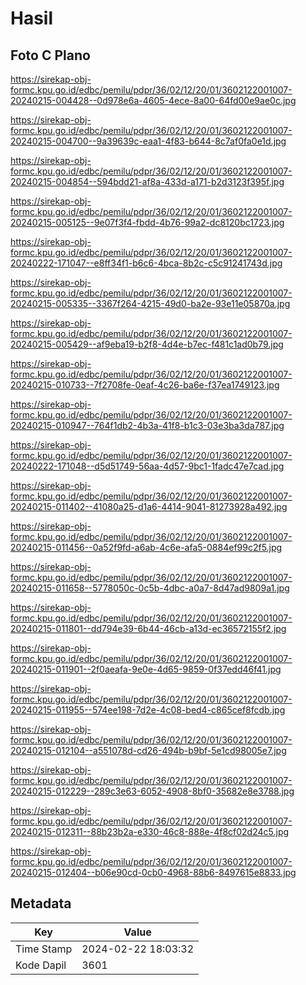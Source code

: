 # Hasil

## Foto C Plano

https://sirekap-obj-formc.kpu.go.id/edbc/pemilu/pdpr/36/02/12/20/01/3602122001007-20240215-004428--0d978e6a-4605-4ece-8a00-64fd00e9ae0c.jpg

https://sirekap-obj-formc.kpu.go.id/edbc/pemilu/pdpr/36/02/12/20/01/3602122001007-20240215-004700--9a39639c-eaa1-4f83-b644-8c7af0fa0e1d.jpg

https://sirekap-obj-formc.kpu.go.id/edbc/pemilu/pdpr/36/02/12/20/01/3602122001007-20240215-004854--594bdd21-af8a-433d-a171-b2d3123f395f.jpg

https://sirekap-obj-formc.kpu.go.id/edbc/pemilu/pdpr/36/02/12/20/01/3602122001007-20240215-005125--9e07f3f4-fbdd-4b76-99a2-dc8120bc1723.jpg

https://sirekap-obj-formc.kpu.go.id/edbc/pemilu/pdpr/36/02/12/20/01/3602122001007-20240222-171047--e8ff34f1-b6c6-4bca-8b2c-c5c91241743d.jpg

https://sirekap-obj-formc.kpu.go.id/edbc/pemilu/pdpr/36/02/12/20/01/3602122001007-20240215-005335--3367f264-4215-49d0-ba2e-93e11e05870a.jpg

https://sirekap-obj-formc.kpu.go.id/edbc/pemilu/pdpr/36/02/12/20/01/3602122001007-20240215-005429--af9eba19-b2f8-4d4e-b7ec-f481c1ad0b79.jpg

https://sirekap-obj-formc.kpu.go.id/edbc/pemilu/pdpr/36/02/12/20/01/3602122001007-20240215-010733--7f2708fe-0eaf-4c26-ba6e-f37ea1749123.jpg

https://sirekap-obj-formc.kpu.go.id/edbc/pemilu/pdpr/36/02/12/20/01/3602122001007-20240215-010947--764f1db2-4b3a-41f8-b1c3-03e3ba3da787.jpg

https://sirekap-obj-formc.kpu.go.id/edbc/pemilu/pdpr/36/02/12/20/01/3602122001007-20240222-171048--d5d51749-56aa-4d57-9bc1-1fadc47e7cad.jpg

https://sirekap-obj-formc.kpu.go.id/edbc/pemilu/pdpr/36/02/12/20/01/3602122001007-20240215-011402--41080a25-d1a6-4414-9041-81273928a492.jpg

https://sirekap-obj-formc.kpu.go.id/edbc/pemilu/pdpr/36/02/12/20/01/3602122001007-20240215-011456--0a52f9fd-a6ab-4c6e-afa5-0884ef99c2f5.jpg

https://sirekap-obj-formc.kpu.go.id/edbc/pemilu/pdpr/36/02/12/20/01/3602122001007-20240215-011658--5778050c-0c5b-4dbc-a0a7-8d47ad9809a1.jpg

https://sirekap-obj-formc.kpu.go.id/edbc/pemilu/pdpr/36/02/12/20/01/3602122001007-20240215-011801--dd794e39-6b44-46cb-a13d-ec36572155f2.jpg

https://sirekap-obj-formc.kpu.go.id/edbc/pemilu/pdpr/36/02/12/20/01/3602122001007-20240215-011901--2f0aeafa-9e0e-4d65-9859-0f37edd46f41.jpg

https://sirekap-obj-formc.kpu.go.id/edbc/pemilu/pdpr/36/02/12/20/01/3602122001007-20240215-011955--574ee198-7d2e-4c08-bed4-c865cef8fcdb.jpg

https://sirekap-obj-formc.kpu.go.id/edbc/pemilu/pdpr/36/02/12/20/01/3602122001007-20240215-012104--a551078d-cd26-494b-b9bf-5e1cd98005e7.jpg

https://sirekap-obj-formc.kpu.go.id/edbc/pemilu/pdpr/36/02/12/20/01/3602122001007-20240215-012229--289c3e63-6052-4908-8bf0-35682e8e3788.jpg

https://sirekap-obj-formc.kpu.go.id/edbc/pemilu/pdpr/36/02/12/20/01/3602122001007-20240215-012311--88b23b2a-e330-46c8-888e-4f8cf02d24c5.jpg

https://sirekap-obj-formc.kpu.go.id/edbc/pemilu/pdpr/36/02/12/20/01/3602122001007-20240215-012404--b06e90cd-0cb0-4968-88b6-8497615e8833.jpg


## Metadata

| Key        | Value               |
| ---------- | ------------------- |
| Time Stamp | 2024-02-22 18:03:32 |
| Kode Dapil | 3601                |



